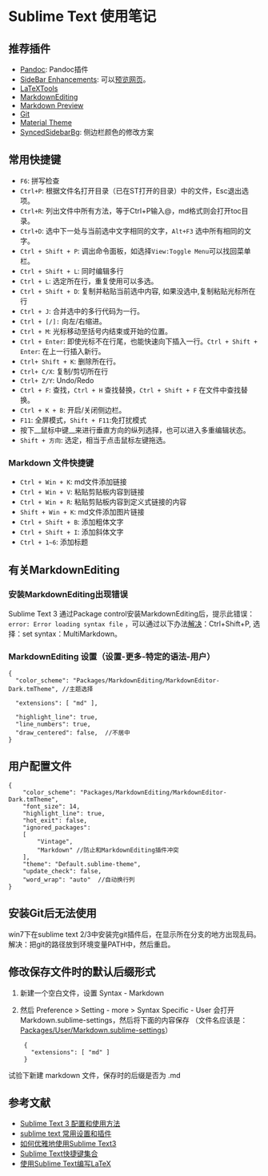 # Sublime Text 使用笔记

## 推荐插件
 
- [Pandoc](https://github.com/tbfisher/sublimetext-Pandoc): Pandoc插件
- [SideBar Enhancements](https://github.com/titoBouzout/SideBarEnhancements): 可以[预览网页](http://riny.net/2014/sublime-view-in-broswer/)。
- [LaTeXTools](https://github.com/SublimeText/LaTeXTools)
- [MarkdownEditing](https://github.com/SublimeText-Markdown/MarkdownEditing)
- [Markdown Preview](https://github.com/revolunet/sublimetext-markdown-preview)
- [Git](https://github.com/kemayo/sublime-text-git)
- [Material Theme](https://github.com/equinusocio/material-theme)
- [SyncedSidebarBg](https://github.com/aziz/SublimeSyncedSidebarBg): 侧边栏颜色的修改方案
 
## 常用快捷键
- `F6`: 拼写检查
- `Ctrl+P`: 根据文件名打开目录（已在ST打开的目录）中的文件，Esc退出选项。
- `Ctrl+R`: 列出文件中所有方法，等于Ctrl+P输入@，md格式则会打开toc目录。
- `Ctrl+D`: 选中下一处与当前选中文字相同的文字，`Alt+F3` 选中所有相同的文字。
- `Ctrl + Shift + P`: 调出命令面板，如选择`View:Toggle Menu`可以找回菜单栏。
- `Ctrl + Shift + L`: 同时编辑多行
- `Ctrl + L`: 选定所在行，重复使用可以多选。
- `Ctrl + Shift + D`: 复制并粘贴当前选中内容, 如果没选中,复制粘贴光标所在行
- `Ctrl + J`: 合并选中的多行代码为一行。
- `Ctrl + [/]:` 向左/右缩进。
- `Ctrl + M`: 光标移动至括号内结束或开始的位置。
- `Ctrl + Enter`: 即使光标不在行尾，也能快速向下插入一行。`Ctrl + Shift + Enter`: 在上一行插入新行。
- `Ctrl+ Shift + K`: 删除所在行。
- `Ctrl+ C/X`: 复制/剪切所在行
- `Ctrl+ Z/Y`: Undo/Redo
- `Ctrl + F`: 查找，`Ctrl + H` 查找替换，`Ctrl + Shift + F` 在文件中查找替换。
- `Ctrl + K + B`: 开启/关闭侧边栏。
- `F11`: 全屏模式，`Shift + F11`:免打扰模式
- 按下__鼠标中键__来进行垂直方向的纵列选择，也可以进入多重编辑状态。
- `Shift + 方向`: 选定，相当于点击鼠标左键拖选。
 
### Markdown 文件快捷键
- `Ctrl + Win + K`: md文件添加链接
- `Ctrl + Win + V`: 粘贴剪贴板内容到链接
- `Ctrl + Win + R`: 粘贴剪贴板内容到定义式链接的内容
- `Shift + Win + K`: md文件添加图片链接
- `Ctrl + Shift + B`: 添加粗体文字
- `Ctrl + Shift + I`: 添加斜体文字
- `Ctrl + 1~6`: 添加标题
 
## 有关MarkdownEditing
 
### 安装MarkdownEditing出现错误
 
Sublime Text 3 通过Package control安装MarkdownEditing后，提示此错误： `error: Error loading syntax file` ，可以通过以下办法[解决](https://www.v2ex.com/t/81563)：Ctrl+Shift+P, 选择：set syntax：MultiMarkdown。 
 
### MarkdownEditing 设置（设置-更多-特定的语法-用户）
 
    {
      "color_scheme": "Packages/MarkdownEditing/MarkdownEditor-Dark.tmTheme", //主题选择
 
      "extensions": [ "md" ],
 
      "highlight_line": true,
      "line_numbers": true,
      "draw_centered": false,  //不居中
    }
 
## 用户配置文件
 
    {
        "color_scheme": "Packages/MarkdownEditing/MarkdownEditor-Dark.tmTheme",
        "font_size": 14,
        "highlight_line": true,
        "hot_exit": false,
        "ignored_packages":
        [
            "Vintage",
            "Markdown" //防止和MarkdownEditing插件冲突
        ],
        "theme": "Default.sublime-theme",
        "update_check": false,
        "word_wrap": "auto"  //自动换行列
    }
 
## 安装Git后无法使用
win7下在sublime text 2/3中安装完git插件后，在显示所在分支的地方出现乱码。解决：把git的路径放到环境变量PATH中，然后重启。
 
## 修改保存文件时的默认后缀形式
 
1. 新建一个空白文件，设置 Syntax - Markdown
2. 然后 Preference > Setting - more > Syntax Specific - User 会打开 Markdown.sublime-settings，然后将下面的内容保存 （文件名应该是：[Packages/User/Markdown.sublime-settings]）
 
        {
          "extensions": [ "md" ]
        }
 
试验下新建 markdown 文件，保存时的后缀是否为 .md
 
[Packages/User/Markdown.sublime-settings]: 如果安装了Mardown插件，则需要更改一个新的文件：Markdown(Standard).sublime-settings。（Markdown和(Standard)之间有空格。）
 
## 参考文献  
- [Sublime Text 3 配置和使用方法](https://www.zybuluo.com/king/note/47271)
- [sublime text 常用设置和插件](http://www.jianshu.com/p/26c054c7f7dc)
- [如何优雅地使用Sublime Text3](http://www.jianshu.com/p/3cb5c6f2421c)
- [Sublime Text快捷键集合](https://gist.github.com/whzecomjm/df61e5173a1ed4c01903)
- [使用Sublime Text编写LaTeX](http://tonghuashuo.github.io/cn/blog/latex-with-sublime-text.html)